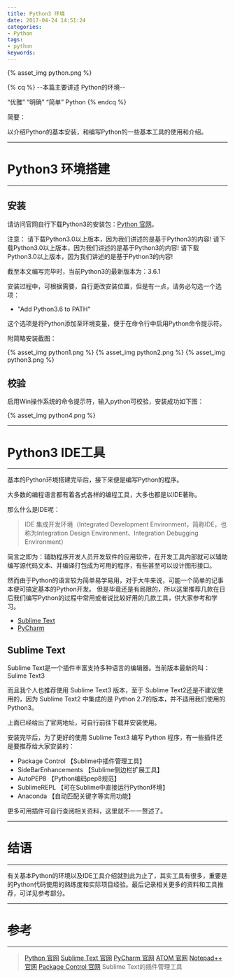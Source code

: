 ```yaml
---
title: Python3 环境
date: 2017-04-24 14:51:24
categories:
- Python
tags:
- python
keywords:
---
```


{% asset_img python.png %}

{% cq %}
--本篇主要讲述 Python的环境--

“优雅”    “明确”    “简单”
Python
{% endcq %}

<!--more-->

简要：

以介绍Python的基本安装，和编写Python的一些基本工具的使用和介绍。

----

# Python3 环境搭建

----

## 安装

请访问官网自行下载Python3的安装包：[Python 官网](https://www.python.org/)。

注意：
请下载Python3.0以上版本，因为我们讲述的是基于Python3的内容!
请下载Python3.0以上版本，因为我们讲述的是基于Python3的内容!
请下载Python3.0以上版本，因为我们讲述的是基于Python3的内容!

截至本文编写完毕时，当前Python3的最新版本为：3.6.1

安装过程中，可根据需要，自行更改安装位置，但是有一点，请务必勾选一个选项：

* "Add Python3.6 to PATH"

这个选项是将Python添加至环境变量，便于在命令行中启用Python命令提示符。

附简略安装截图：

{% asset_img python1.png %}
{% asset_img python2.png %}
{% asset_img python3.png %}

## 校验

启用Win操作系统的命令提示符，输入python可校验，安装成功如下图：

{% asset_img python4.png %}

----

# Python3 IDE工具

----

基本的Python环境搭建完毕后，接下来便是编写Python的程序。

大多数的编程语言都有着各式各样的编程工具，大多也都是以IDE著称。

那么什么是IDE呢：

> IDE 集成开发环境（Integrated Development Environment，简称IDE，也称为Integration Design Environment、Integration Debugging Environment）

简言之即为：辅助程序开发人员开发软件的应用软件，在开发工具内部就可以辅助编写源代码文本、并编译打包成为可用的程序，有些甚至可以设计图形接口。

然而由于Python的语言较为简单易学易用，对于大牛来说，可能一个简单的记事本便可搞定基本的Python开发。
但是毕竟还是有局限的，所以这里推荐几款在日后我们编写Python的过程中常用或者说比较好用的几款工具，供大家参考和学习。

- [Sublime Text](https://www.sublimetext.com/)
- [PyCharm](https://www.jetbrains.com/pycharm/)

## Sublime Text

Sublime Text是一个插件丰富支持多种语言的编辑器。当前版本最新的叫：Sulime Text3

而且我个人也推荐使用 Sublime Text3 版本，至于 Sublime Text2还是不建议使用的，因为 Sublime Text2 中集成的是 Python 2.7的版本，并不适用我们使用的 Python3。

上面已经给出了官网地址，可自行前往下载并安装使用。

安装完毕后，为了更好的使用 Sublime Text3 编写 Python 程序，有一些插件还是要推荐给大家安装的：

* Package Control 【Sublime中插件管理工具】
* SideBarEnhancements 【Sublime侧边栏扩展工具】
* AutoPEP8 【Python编码pep8规范】
* SublimeREPL 【可在Sublime中直接运行Python环境】
* Anaconda 【自动匹配关键字等实用功能】

更多可用插件可自行查阅相关资料，这里就不一一赘述了。

----

# 结语

----

有关基本Python的环境以及IDE工具介绍就到此为止了，其实工具有很多，重要是的Python代码使用的熟练度和实际项目经验。最后记录相关更多的资料和工具推荐，可详见参考部分。

----

# 参考

----

> [Python 官网](https://www.python.org/)
> [Sublime Text 官网](https://www.sublimetext.com/)
> [PyCharm 官网](https://www.jetbrains.com/pycharm/)
> [ATOM 官网](https://atom.io/)
> [Notepad++ 官网](https://notepad-plus-plus.org/)
> [Package Control 官网](https://packagecontrol.io/) Sublime Text的插件管理工具